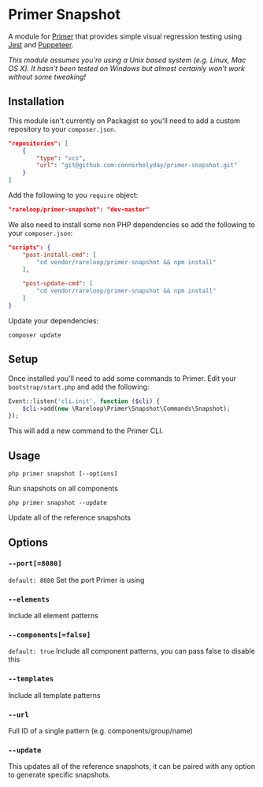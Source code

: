 # Primer Snapshot
A module for [Primer](https://github.com/Rareloop/primer) that provides simple visual regression testing using [Jest](https://facebook.github.io/jest/) and [Puppeteer](https://github.com/GoogleChrome/puppeteer).

*This module assumes you're using a Unix based system (e.g. Linux, Mac OS X). It hasn't been tested on Windows but almost certainly won't work without some tweaking!*

## Installation
This module isn't currently on Packagist so you'll need to add a custom repository to your `composer.json`.

````json
"repositories": [
    {
        "type": "vcs",
        "url": "git@github.com:connorholyday/primer-snapshot.git"
    }
]
````

Add the following to you `require` object:

````json
"rareloop/primer-snapshot": "dev-master"
````

We also need to install some non PHP dependencies so add the following to your `composer.json`:

````json
"scripts": {
    "post-install-cmd": [
        "cd vendor/rareloop/primer-snapshot && npm install"
    ],

    "post-update-cmd": [
        "cd vendor/rareloop/primer-snapshot && npm install"
    ]
}
````

Update your dependencies:

````
composer update
````

## Setup
Once installed you'll need to add some commands to Primer. Edit your `bootstrap/start.php` and add the following:

````php
Event::listen('cli.init', function ($cli) {
    $cli->add(new \Rareloop\Primer\Snapshot\Commands\Snapshot);
});
````

This will add a new command to the Primer CLI.

## Usage
````
php primer snapshot [--options]
````

Run snapshots on all components

````
php primer snapshot --update
````

Update all of the reference snapshots

## Options

### `--port[=8080]`
`default: 8080`
Set the port Primer is using

### `--elements`
Include all element patterns

### `--components[=false]`
`default: true`
Include all component patterns, you can pass false to disable this

### `--templates`
Include all template patterns

### `--url`
Full ID of a single pattern (e.g. components/group/name)

### `--update`
This updates all of the reference snapshots, it can be paired with any option to generate specific snapshots.
